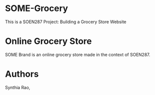 # SOME-Grocery
This is a SOEN287 Project: Building a Grocery Store Website


# Online Grocery Store 
SOME Brand is an online grocery store made in the context of SOEN287.

# Authors
Synthia Rao, 
